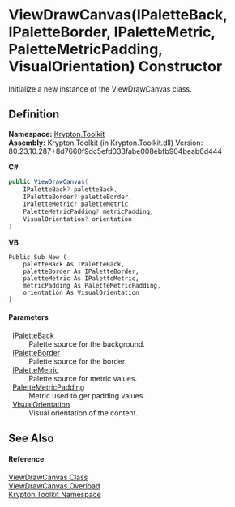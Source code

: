 # ViewDrawCanvas(IPaletteBack, IPaletteBorder, IPaletteMetric, PaletteMetricPadding, VisualOrientation) Constructor


Initialize a new instance of the ViewDrawCanvas class.



## Definition
**Namespace:** <a href="79d2eac2-21f4-54ff-7552-b20c33c30600.md">Krypton.Toolkit</a>  
**Assembly:** Krypton.Toolkit (in Krypton.Toolkit.dll) Version: 80.23.10.287+8d7660f9dc5efd033fabe008ebfb904beab6d444

**C#**
``` C#
public ViewDrawCanvas(
	IPaletteBack? paletteBack,
	IPaletteBorder? paletteBorder,
	IPaletteMetric? paletteMetric,
	PaletteMetricPadding? metricPadding,
	VisualOrientation? orientation
)
```
**VB**
``` VB
Public Sub New ( 
	paletteBack As IPaletteBack,
	paletteBorder As IPaletteBorder,
	paletteMetric As IPaletteMetric,
	metricPadding As PaletteMetricPadding,
	orientation As VisualOrientation
)
```



#### Parameters
<dl><dt>  <a href="36bc0bae-d9ca-1219-47ea-a9f0b3123d00.md">IPaletteBack</a></dt><dd>Palette source for the background.</dd><dt>  <a href="dd253da2-d489-07ff-6865-3729039fb875.md">IPaletteBorder</a></dt><dd>Palette source for the border.</dd><dt>  <a href="24be40a1-a3fd-2c4b-ff96-f9b04b615193.md">IPaletteMetric</a></dt><dd>Palette source for metric values.</dd><dt>  <a href="0b770d6b-dbd6-9a12-4264-29d519d2ab3c.md">PaletteMetricPadding</a></dt><dd>Metric used to get padding values.</dd><dt>  <a href="d38051f8-c2cc-e81c-0029-02f7ad46f2fa.md">VisualOrientation</a></dt><dd>Visual orientation of the content.</dd></dl>

## See Also


#### Reference
<a href="3837f426-0dcf-e021-7772-768db5beea4e.md">ViewDrawCanvas Class</a>  
<a href="034e5d0b-a64b-daf3-eaf1-473725124a94.md">ViewDrawCanvas Overload</a>  
<a href="79d2eac2-21f4-54ff-7552-b20c33c30600.md">Krypton.Toolkit Namespace</a>  
